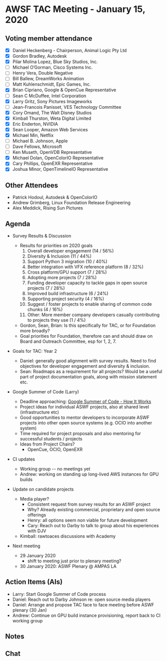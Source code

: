 # AWSF TAC Meeting - January 15, 2020

## Voting member attendance

* [x] Daniel Heckenberg - Chairperson, Animal Logic Pty Ltd
* [x] Gordon Bradley, Autodesk
* [x] Pilar Molina Lopez, Blue Sky Studios, Inc.
* [ ] Michael O’Gorman, Cisco Systems Inc.
* [ ] Henry Vera, Double Negative
* [ ] Bill Ballew, DreamWorks Animation
* [ ] Matt Kuhlenschmidt, Epic Games, Inc.
* [x] Brian Cipriano, Google & OpenCue Representative
* [ ] Sean C McDuffee, Intel Corporation
* [x] Larry Gritz, Sony Pictures Imageworks
* [ ] Jean-Francois Panisset, VES Technology Committee
* [x] Cory Omand, The Walt Disney Studios
* [x] Kimball Thurston, Weta Digital Limited
* [x] Eric Enderton, NVIDIA
* [x] Sean Looper, Amazon Web Services
* [x] Michael Min, Netflix
* [ ] Michael B. Johnson, Apple
* [ ] Dave Fellows, Microsoft
* [ ] Ken Museth, OpenVDB Representative
* [x] Michael Dolan, OpenColorIO Representative
* [x] Cary Phillips, OpenEXR Representative
* [x] Joshua Minor, OpenTimelineIO Representative

## Other Attendees

* Patrick Hodoul, Autodesk & OpenColorIO
* Andrew Grimberg, Linux Foundation Release Engineering
* Alex Meddick, Rising Sun Pictures

## Agenda

* Survey Results & Discussion
    * Results for priorities on 2020 goals
        1. Overall developer engagement (14 / 56%)
        2. Diversity & Inclusion (11 / 44%)
        3. Support Python 3 migration (10 / 40%)
        4. Better integration with VFX reference platform (8 / 32%)
        5. Cross platform/GPU support (7 / 28%)
        6. Adopting more projects (7 / 28%)
        7. Funding developer capacity to tackle gaps in open source projects (7 / 28%)
        8. Improved build infrastructure (6 / 24%)
        9. Supporting project security (4 / 16%)
        10. Suggest / foster projects to enable sharing of common code chunks (4 / 16%)
        11. Other: More member company developers casually contributing to projects they use (1 / 4%)
    * Gordon, Sean, Brian: Is this specifically for TAC, or for Foundation more broadly?
    * Goal priorities for Foundation, therefore can and should draw on Board and Outreach Committee, esp for 1, 2, 7.

* Goals for TAC: Year 2
    * Daniel: generally good alignment with survey results. Need to find objectives for developer engagement and diversity & inclusion.
    * Sean: Roadmaps as a requirement for all projects? Would be a useful part of project documentation goals, along with mission statement etc.

* Google Summer of Code (Larry)
    * Deadline approaching: [Google Summer of Code - How It Works](https://summerofcode.withgoogle.com/how-it-works/)
    * Project ideas for individual ASWF projects, also at shared level (infrastructure etc)
    * Good opportunities to mentor developers to incorporate ASWF projects into other open source systems (e.g. OCIO into another system)
    * Time required for project proposals and also mentoring for successful students / projects
    * Ideas from Project Chairs?
        * OpenCue, OCIO, OpenEXR

* CI updates
    * Working group -- no meetings yet
    * Andrew: working on standing up long-lived AWS instances for GPU builds

* Update on candidate projects
    * Media player?  
        * Consistent request from survey results for an ASWF project
        * Why? Already existing commercial, proprietary and open source offerings
        * Henry: all options seem non viable for future development
        * Cary: Reach out to Darby to talk to group about his experiences with DJV
    * Kimball: rawtoaces discussions with Academy

* Next meeting
    * 29 January 2020
        * shift to meeting just prior to plenary meeting?
    * 30 January 2020: ASWF Plenary @ AMPAS LA

## Action Items (AIs)

* Larry: Start Google Summer of Code process
* Daniel: Reach out to Darby Johnson re: open source media players
* Daniel: Arrange and propose TAC face to face meeting before ASWF plenary (30 Jan)
* Andrew: Continue on GPU build instance provisioning, report back to CI working group

## Notes

## Chat
